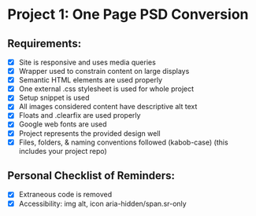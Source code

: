 # Project 1: One Page PSD Conversion

## Requirements:

 - [x] Site is responsive and uses media queries
 - [x] Wrapper used to constrain content on large displays
 - [x] Semantic HTML elements are used properly
 - [x] One external .css stylesheet is used for whole project
 - [x] Setup snippet is used
 - [x] All images considered content have descriptive alt text
 - [x] Floats and .clearfix are used properly
 - [x] Google web fonts are used
 - [x] Project represents the provided design well
 - [x] Files, folders, & naming conventions followed (kabob-case) (this includes your project repo)

## Personal Checklist of Reminders:

 - [x] Extraneous code is removed
 - [x] Accessibility: img alt, icon aria-hidden/span.sr-only